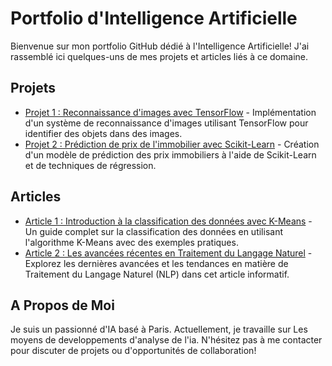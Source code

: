 # Portfolio d'Intelligence Artificielle

Bienvenue sur mon portfolio GitHub dédié à l'Intelligence Artificielle! J'ai rassemblé ici quelques-uns de mes projets et articles liés à ce domaine.

## Projets

- [Projet 1 : Reconnaissance d'images avec TensorFlow](projets/projet1) - Implémentation d'un système de reconnaissance d'images utilisant TensorFlow pour identifier des objets dans des images.
- [Projet 2 : Prédiction de prix de l'immobilier avec Scikit-Learn](projets/projet2) - Création d'un modèle de prédiction des prix immobiliers à l'aide de Scikit-Learn et de techniques de régression.


## Articles

- [Article 1 : Introduction à la classification des données avec K-Means](articles/article1.md) - Un guide complet sur la classification des données en utilisant l'algorithme K-Means avec des exemples pratiques.
- [Article 2 : Les avancées récentes en Traitement du Langage Naturel](articles/article2.md) - Explorez les dernières avancées et les tendances en matière de Traitement du Langage Naturel (NLP) dans cet article informatif.


## A Propos de Moi

Je suis un passionné d'IA basé à Paris. Actuellement, je travaille sur Les moyens de developpements d'analyse de l'ia. N'hésitez pas à me contacter pour discuter de projets ou d'opportunités de collaboration!
